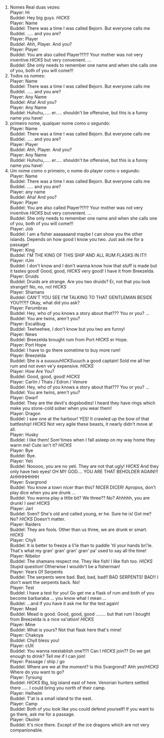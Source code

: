 1. Nomes Real duas vezes:  
Player: Hi  
Buddel: Hey big guys. *HICKS*  
Player: Name  
Buddel: There was a time I was called Bejorn. But everyone calls me Buddel. ..... and you are?  
Player: Player  
Buddel: Ahh, Player. And you?  
Player: Player  
Buddel: You are also called Player?!?!? Your mother was not very inventive *HICKS* but very convenient. ...  
Buddel: She only needs to remember one name and when she calls one of you, both of you will come!!!  
2. Todos os nomes:  
Player: Name  
Buddel: There was a time I was called Bejorn. But everyone calls me Buddel. ..... and you are?  
Player: Any Name  
Buddel: Aha! And you?  
Player: Any Name  
Buddel: Huhuhu,..... er..... shouldn't be offensive, but this is a funny name you have!  
3. primeiro nome, qualquer nome como o segundo:  
Player: Name  
Buddel: There was a time I was called Bejorn. But everyone calls me Buddel. ..... and you are?  
Player: Player  
Buddel: Ahh, Player. And you?  
Player: Any Name  
Buddel: Huhuhu,..... er..... shouldn't be offensive, but this is a funny name you have!  
4. Um nome como o primeiro, o nome do player como o segundo:  
Player: Name  
Buddel: There was a time I was called Bejorn. But everyone calls me Buddel. ..... and you are?  
Player: any name  
Buddel: Aha! And you?  
Player: Player  
Buddel: You are also called Player?!?!? Your mother was not very inventive *HICKS* but very convenient. ...  
Buddel: She only needs to remember one name and when she calls one of you, both of you will come!!!  
Player: Job  
Buddel: I am a fisher aaaaaaand maybe I can show you the other islands. Depends on how good I know you two. Just ask me for a passage!  
Player: King  
Buddel: I'M THE KING OF THIS SHIP AND ALL RUM FLASKS IN IT!!  
Player: rUm  
Buddel: I don't know and I don't wanna know how that stuff is made but it tastes good! Good, good, *HICKS* very good! I have it from Breezelda.  
Player: Druids  
Buddel: Druids are strange. Are you two druids? Er, not that you look strange!! No, no, no! *HICKS*  
Player: Shamans  
Buddel: CAN'T YOU SEE I'M TALKING TO THAT GENTLEMAN BESIDE YOU?!?!? Okay, what did you ask?  
Player: Ferumbras  
Buddel: Hey, who of you knows a story about that??? You or you? ...  
Buddel: You are twins, aren't you?  
Player: Excalibug  
Buddel: Teeheehee, I don't know but you two are funny!  
Player: News  
Buddel: Breezelda brought rum from Port *HICKS* er Hope.  
Player: Port Hope  
Buddel: I have to go there sometime to buy more rum!  
Player: Breezelda  
Buddel: She is a suuuuu*HICKS*uuuch a good captain! Sold me all her rum and not even ve'y expensive. *HICKS*  
Player: How Are You?  
Buddel: Good, good, good! *HICKS*  
Player: Carlin / Thais / Edron / Venore  
Buddel: Hey, who of you knows a story about that??? You or you? ...  
Buddel: You are twins, aren't you?  
Player: Dwarf  
Buddel: They are the devil's dogsbodies! I heard they have rings which make you stone-cold sober when you wear them!  
Player: Dragon  
Buddel: I saw one at the harbour! YES! It crawled up the bow of that battleship! *HICKS* Not very agile these beasts, it nearly didn't move at all.  
Player: Husky  
Buddel: I like them! Som'times when I fall asleep on my way home they warm me! Cute isn't it? *HICKS*  
Player: Bye  
Buddel: Bye.  
Player: Yeti  
Buddel: Nooooo, you are no yeti. They are not that ugly! *HICKS* And they only have two eyes! OH MY GOD.... YOU ARE THAT BEHOLDER AGAIN!!! AHHHHHHHH  
Player: Svargrond  
Buddel: You know a town nicer than this? NICER DICER! Apropos, don't play dice when you are drunk ...  
Buddel: You wanna play a little bit? We three?? No? Ahhhhh, you are drunk! I see! *HICKS*  
Player: Jarl  
Buddel: Sven? She's old and called young, er he. Sure he is! Got me? No? *HICKS* Doesn't matter.  
Player: Raiders  
Buddel: They are fools. Other than us three, we are drunk er smart. *HICKS*  
Player: Chyll  
Buddel: It is better to freeze a li'le than to paddle 'til your hands bri'le. That's what my gran' gran' gran' gran' pa' used to say all the time!  
Player: Nibelor  
Buddel: The shamans respect me. They like fish! I like fish too. *HICKS* Stupid question! Otherwise I wouldn't be a fisherman!  
Player: Years Of Serpents  
Buddel: The serpents were bad. Bad, bad, bad!! BAD SERPENTS! BAD!! I don't want the serpents back. No!  
Player: Test  
Buddel: I have a test for you! Go get me a flask of rum and both of you become barbaraba ... you know what I mean ...  
Buddel: ...and if you have it ask me for the test again!  
Player: Mead  
Buddel: Mead is good. Good, good, good ........ but that rum I bought from Breezelda is a nice va'iation! *HICKS*  
Player: Mine  
Buddel: What is yours? Not that flask here that's mine!  
Player: Chakoya  
Buddel: Chyll bless you!  
Player: cUlt  
Buddel: You wanna reestablish one?!?! Can I *HICKS* join?? Do we get enough to drink? Tell me if I can join!  
Player: Passage / ship / go  
Buddel: Where are we at the moment? Is this Svargrond? Ahh yes!*HICKS* Where do you want to go?  
Player: Tyrsung  
Buddel: *HICKS* Big, big island east of here. Venorian hunters settled there ..... I could bring you north of their camp.  
Player: Helheim  
Buddel: T'at is a small island to the east.  
Player: Camp  
Buddel: Both of you look like you could defend yourself! If you want to go there, ask me for a passage.  
Player: Okolnir  
Buddel: It's nice there. Except of the ice dragons which are not very companionable.  
